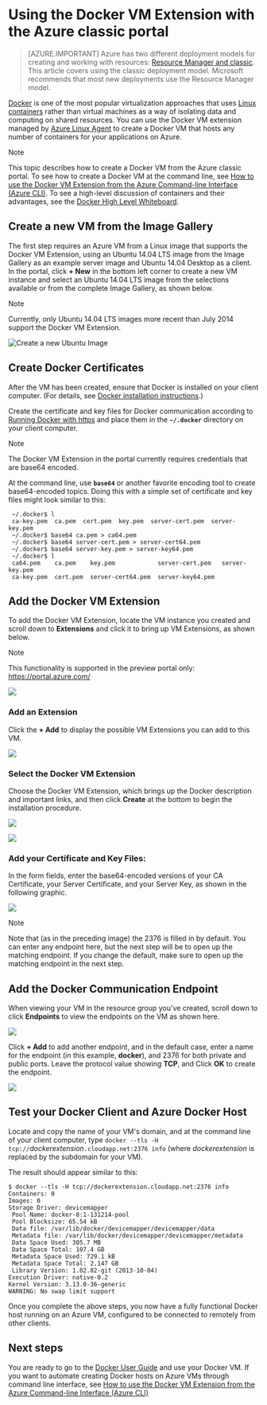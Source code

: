 <properties
    pageTitle="Using Docker VM Extension for Linux | Microsoft Azure"
    description="Describes Docker and the Azure Virtual Machines extensions, and how to create Azure Virtual Machines that are docker hosts using the Azure CLI in classic deployment model."
    services="virtual-machines"
    documentationCenter=""
    authors="squillace"
    manager="timlt"
    editor="tysonn"
    tags="azure-service-management"/>

<tags
    ms.service="virtual-machines"
    ms.devlang="multiple"
    ms.topic="article"
    ms.tgt_pltfrm="vm-linux"
    ms.workload="infrastructure-services"
    ms.date="09/22/2015"
    ms.author="rasquill"/>


# Using the Docker VM Extension with the Azure classic portal
> [AZURE.IMPORTANT] Azure has two different deployment models for creating and working with resources:  [Resource Manager and classic](../resource-manager-deployment-model.md).  This article covers using the classic deployment model. Microsoft recommends that most new deployments use the Resource Manager model.

[Docker](https://www.docker.com/) is one of the most popular virtualization approaches that uses [Linux containers](http://en.wikipedia.org/wiki/LXC) rather than virtual machines as a way of isolating data and computing on shared resources. You can use the Docker VM extension managed by [Azure Linux Agent](virtual-machines-linux-agent-user-guide.md) to create a Docker VM that hosts any number of containers for your applications on Azure.

> [!NOTE]
> This topic describes how to create a Docker VM from the Azure classic portal. To see how to create a Docker VM at the command line, see [How to use the Docker VM Extension from the Azure Command-line Interface (Azure CLI)](http://azure.microsoft.com/documentation/articles/virtual-machines-docker-with-xplat-cli/). To see a high-level discussion of containers and their advantages, see the [Docker High Level Whiteboard](http://channel9.msdn.com/Blogs/Regular-IT-Guy/Docker-High-Level-Whiteboard).
> 
> 
## Create a new VM from the Image Gallery
The first step requires an Azure VM from a Linux image that supports the Docker VM Extension, using an Ubuntu 14.04 LTS image from the Image Gallery as an example server image and Ubuntu 14.04 Desktop as a client. In the portal, click **+ New** in the bottom left corner to create a new VM instance and select an Ubuntu 14.04 LTS image from the selections available or from the complete Image Gallery, as shown below.

> [!NOTE]
> Currently, only Ubuntu 14.04 LTS images more recent than July 2014 support the Docker VM Extension.
> 
> 
![Create a new Ubuntu Image](./media/virtual-machines-docker-with-portal/ChooseUbuntu.png)

## Create Docker Certificates
After the VM has been created, ensure that Docker is installed on your client computer. (For details, see [Docker installation instructions](https://docs.docker.com/installation/#installation).)

Create the certificate and key files for Docker communication according to [Running Docker with https](http://docs.docker.com/articles/https/) and place them in the **`~/.docker`** directory on your client computer.

> [!NOTE]
> The Docker VM Extension in the portal currently requires credentials that are base64 encoded.
> 
> 
At the command line, use **`base64`** or another favorite encoding tool to create base64-encoded topics. Doing this with a simple set of certificate and key files might look similar to this:

```
 ~/.docker$ l
 ca-key.pem  ca.pem  cert.pem  key.pem  server-cert.pem  server-key.pem
 ~/.docker$ base64 ca.pem > ca64.pem
 ~/.docker$ base64 server-cert.pem > server-cert64.pem
 ~/.docker$ base64 server-key.pem > server-key64.pem
 ~/.docker$ l
 ca64.pem    ca.pem    key.pem            server-cert.pem   server-key.pem
 ca-key.pem  cert.pem  server-cert64.pem  server-key64.pem
```

## Add the Docker VM Extension
To add the Docker VM Extension, locate the VM instance you created and scroll down to **Extensions** and click it to bring up VM Extensions, as shown below.

> [!NOTE]
> This functionality is supported in the preview portal only: https://portal.azure.com/
> 
> 
![](./media/virtual-machines-docker-with-portal/ClickExtensions.png)

### Add an Extension
Click the **+ Add** to display the possible VM Extensions you can add to this VM.

![](./media/virtual-machines-docker-with-portal/ClickAdd.png)

### Select the Docker VM Extension
Choose the Docker VM Extension, which brings up the Docker description and important links, and then click **Create** at the bottom to begin the installation procedure.

![](./media/virtual-machines-docker-with-portal/ChooseDockerExtension.png)

![](./media/virtual-machines-docker-with-portal/CreateButtonFocus.png)

### Add your Certificate and Key Files:
In the form fields, enter the base64-encoded versions of your CA Certificate, your Server Certificate, and your Server Key, as shown in the following graphic.

![](./media/virtual-machines-docker-with-portal/AddExtensionFormFilled.png)

> [!NOTE]
> Note that (as in the preceding image) the 2376 is filled in by default. You can enter any endpoint here, but the next step will be to open up the matching endpoint. If you change the default, make sure to open up the matching endpoint in the next step.
> 
> 
## Add the Docker Communication Endpoint
When viewing your VM in the resource group you've created, scroll down to click **Endpoints** to view the endpoints on the VM as shown here.

![](./media/virtual-machines-docker-with-portal/AddingEndpoint.png)

Click **+ Add** to add another endpoint, and in the default case, enter a name for the endpoint (in this example, **docker**), and 2376 for both private and public ports. Leave the protocol value showing **TCP**, and Click **OK** to create the endpoint.

![](./media/virtual-machines-docker-with-portal/AddEndpointFormFilledOut.png)

## Test your Docker Client and Azure Docker Host
Locate and copy the name of your VM's domain, and at the command line of your client computer, type `docker --tls -H tcp://`*dockerextension*`.cloudapp.net:2376 info` (where *dockerextension* is replaced by the subdomain for your VM).

The result should appear similar to this:

```
$ docker --tls -H tcp://dockerextension.cloudapp.net:2376 info
Containers: 0
Images: 0
Storage Driver: devicemapper
 Pool Name: docker-8:1-131214-pool
 Pool Blocksize: 65.54 kB
 Data file: /var/lib/docker/devicemapper/devicemapper/data
 Metadata file: /var/lib/docker/devicemapper/devicemapper/metadata
 Data Space Used: 305.7 MB
 Data Space Total: 107.4 GB
 Metadata Space Used: 729.1 kB
 Metadata Space Total: 2.147 GB
 Library Version: 1.02.82-git (2013-10-04)
Execution Driver: native-0.2
Kernel Version: 3.13.0-36-generic
WARNING: No swap limit support
```

Once you complete the above steps, you now have a fully functional Docker host running on an Azure VM, configured to be connected to remotely from other clients.

<!--Every topic should have next steps and links to the next logical set of content to keep the customer engaged-->

## Next steps
You are ready to go to the [Docker User Guide](https://docs.docker.com/userguide/) and use your Docker VM. If you want to automate creating Docker hosts on Azure VMs through command line interface, see [How to use the Docker VM Extension from the Azure Command-line Interface (Azure CLI)](http://azure.microsoft.com/documentation/articles/virtual-machines-docker-with-xplat-cli/)

<!--Anchors-->

[Create a new VM from the Image Gallery]: #createvm
[Create Docker Certificates]: #dockercerts
[Add the Docker VM Extension]: #adddockerextension
[Test Docker Client and Azure Docker Host]: #testclientandserver
[Next steps]: #next-steps

<!--Image references-->

[StartingPoint]: ./media/StartingPoint.png
[StartingPoint]: ./media/StartingPoint.png
[StartingPoint]: ./media/StartingPoint.png
[StartingPoint]: ./media/StartingPoint.png
[StartingPoint]: ./media/StartingPoint.png
[StartingPoint]: ./media/StartingPoint.png
[StartingPoint]: ./media/StartingPoint.png
[StartingPoint]: ./media/StartingPoint.png
[6]: ./media/markdown-template-for-new-articles/pretty49.png
[7]: ./media/markdown-template-for-new-articles/channel-9.png


<!--Link references-->

[How to use the Docker VM Extension from the Azure Command-line Interface (Azure CLI)]: http://azure.microsoft.com/documentation/articles/virtual-machines-docker-with-xplat-cli/
[Azure Linux Agent]: virtual-machines-linux-agent-user-guide.md
[Link 3 to another azure.microsoft.com documentation topic]: ../storage-whatis-account.md

[Running Docker with https]: http://docs.docker.com/articles/https/
[Docker User Guide]: https://docs.docker.com/userguide/
